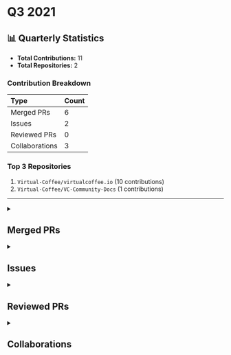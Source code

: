 # Q3 2021
## 📊 Quarterly Statistics

* **Total Contributions:** 11
* **Total Repositories:** 2

### Contribution Breakdown

| Type | Count |
| :--- | :--- |
| Merged PRs | 6 |
| Issues | 2 |
| Reviewed PRs | 0 |
| Collaborations | 3 |

### Top 3 Repositories

1. `Virtual-Coffee/virtualcoffee.io` (10 contributions)
2. `Virtual-Coffee/VC-Community-Docs` (1 contributions)

---

<details>
  <summary><h2>Merged PRs</h2></summary>
<table style='width:100%; table-layout:fixed;'>
  <thead>
    <tr>
      <th style='width:5%;'>No.</th>
      <th style='width:20%;'>Project Name</th>
      <th style='width:20%;'>Title</th>
      <th style='width:35%;'>Description</th>
      <th style='width:20%;'>Date</th>
    </tr>
  </thead>
  <tbody>
    <tr>
      <td>1.</td>
      <td>Virtual-Coffee/virtualcoffee.io</td>
      <td><a href='https://github.com/Virtual-Coffee/virtualcoffee.io/pull/348'>Fix typo for YouTube link's markdown</a></td>
      <td>## Linked Issue<br><br>- closes #347 <br><br>## Description<br><br>Fix the YouTube link&#39;s markdown<br><br>## Methodology<br><br></td>
      <td>2021-09-27</td>
    </tr>
    <tr>
      <td>2.</td>
      <td>Virtual-Coffee/VC-Community-Docs</td>
      <td><a href='https://github.com/Virtual-Coffee/VC-Community-Docs/pull/203'>Add tips to onboard volunteer notetaker</a></td>
      <td>As per @BekahHW&#39;s experience & thread on Slack about onboarding volunteer notetakers.<br><br>I suggest adding tips for the room leaders on how to onboard a volunteer notetaker while giving the intro.<br></td>
      <td>2021-09-13</td>
    </tr>
    <tr>
      <td>3.</td>
      <td>Virtual-Coffee/virtualcoffee.io</td>
      <td><a href='https://github.com/Virtual-Coffee/virtualcoffee.io/pull/336'>Feature/add guide for VC prospective members</a></td>
      <td>## Linked Issue<br><br>#311 <br><br>## Description<br><br>Create and add the guide to joining VC for prospective/new members.<br><br>## Methodology<br><br><br><br></td>
      <td>2021-09-11</td>
    </tr>
    <tr>
      <td>4.</td>
      <td>Virtual-Coffee/virtualcoffee.io</td>
      <td><a href='https://github.com/Virtual-Coffee/virtualcoffee.io/pull/325'>Add September newsletter</a></td>
      <td>## Linked Issue<br><br>#323 <br><br>## Description<br><br>Add September 2021 newsletter<br><br>## Methodology<br><br><br></td>
      <td>2021-09-06</td>
    </tr>
    <tr>
      <td>5.</td>
      <td>Virtual-Coffee/virtualcoffee.io</td>
      <td><a href='https://github.com/Virtual-Coffee/virtualcoffee.io/pull/291'>Add August newsletter</a></td>
      <td>## Linked Issue<br><br>#282 <br><br>## Description<br><br>Add August 2021 newsletter<br><br>## Methodology<br><br><br><br></td>
      <td>2021-08-12</td>
    </tr>
    <tr>
      <td>6.</td>
      <td>Virtual-Coffee/virtualcoffee.io</td>
      <td><a href='https://github.com/Virtual-Coffee/virtualcoffee.io/pull/274'>Add July newsletter</a></td>
      <td>## Linked Issue<br><br>#267 <br><br>## Description<br><br>Add July 2021 newsletter<br><br>## Methodology<br><br></td>
      <td>2021-07-05</td>
    </tr>
  </tbody>
</table>
</details>

<details>
  <summary><h2>Issues</h2></summary>
<table style='width:100%; table-layout:fixed;'>
  <thead>
    <tr>
      <th style='width:5%;'>No.</th>
      <th style='width:20%;'>Project Name</th>
      <th style='width:20%;'>Title</th>
      <th style='width:35%;'>Description</th>
      <th style='width:20%;'>Date</th>
    </tr>
  </thead>
  <tbody>
    <tr>
      <td>1.</td>
      <td>Virtual-Coffee/virtualcoffee.io</td>
      <td><a href='https://github.com/Virtual-Coffee/virtualcoffee.io/issues/347'>Typo of markdown in Guide To VC</a></td>
      <td>### Is there an existing issue for this?<br><br>- [X] I have searched the existing issues<br><br>### What happened?<br><br>There is a typo in the markdown to the link to YouTube.<br><br>![typo-markdown](https://user-images.githubusercontent.com/45172775/134976865-5300c63e-5bcf-4d5a-8f78-9280e301c626.jpg)<br>.<br><br>### Steps To Reproduce<br><br>Go to [Virtual Coffee Events](https://virtualcoffee.io/member-resources/guide-to-vc/#virtual-coffee-events), in the Lightning Talks session.<br><br>### What browsers are you seeing the problem on?<br><br>_No response_<br><br>### Environment<br><br>_No response_<br><br>### Anything else?<br><br>I would like to be assigned to tackle this issue.<br><br>### Code of Conduct<br><br>- [X] I&#39;ve read the Code of Conduct and understand my responsibilities as a member of the Virtual Coffee community</td>
      <td>2021-09-27</td>
    </tr>
    <tr>
      <td>2.</td>
      <td>Virtual-Coffee/virtualcoffee.io</td>
      <td><a href='https://github.com/Virtual-Coffee/virtualcoffee.io/issues/317'>Install and Run link in CONTRIBUTING.md goes nowhere </a></td>
      <td>### Is there an existing issue for this?<br><br>- [X] I have searched the existing issues<br><br>### What happened?<br><br>In the [Table of Contents section in CONTRIBUTING.md](https://github.com/Virtual-Coffee/virtualcoffee.io/blob/main/CONTRIBUTING.md#table-of-contents), the link to &quot;Install and Run&quot; (see attached screenshot) goes nowhere.<br>It&#39;s because that link changed to &quot;[Local development](https://github.com/Virtual-Coffee/virtualcoffee.io/blob/main/CONTRIBUTING.md#local-development)&quot;.<br><br>This would be a good first issue for those who start to get their hands wet in open source!<br><br>&lt;hr/&gt;<br><br><br>![table-of-contents](https://user-images.githubusercontent.com/45172775/132096902-74c3c6fa-e528-454a-b38e-c4aa00027cc0.jpg)<br><br><br><br>### Steps To Reproduce<br><br>_No response_<br><br>### What browsers are you seeing the problem on?<br><br>_No response_<br><br>### Environment<br><br>```markdown<br>- OS:<br>- Node:<br>- yarn:<br>```<br><br><br>### Anything else?<br><br>_No response_<br><br>### Code of Conduct<br><br>- [X] I&#39;ve read the Code of Conduct and understand my responsibilities as a member of the Virtual Coffee community</td>
      <td>2021-09-04</td>
    </tr>
  </tbody>
</table>
</details>

<details>
  <summary><h2>Reviewed PRs</h2></summary>
No contribution in this quarter.
</details>

<details>
  <summary><h2>Collaborations</h2></summary>
<table style='width:100%; table-layout:fixed;'>
  <thead>
    <tr>
      <th style='width:5%;'>No.</th>
      <th style='width:20%;'>Project Name</th>
      <th style='width:20%;'>Title</th>
      <th style='width:35%;'>Description</th>
      <th style='width:20%;'>Date</th>
    </tr>
  </thead>
  <tbody>
    <tr>
      <td>1.</td>
      <td>Virtual-Coffee/virtualcoffee.io</td>
      <td><a href='https://github.com/Virtual-Coffee/virtualcoffee.io/issues/310'>Add Slack channel guide to member resources</a></td>
      <td>### Is there an existing issue for this?<br><br>- [X] I have searched the existing issues<br><br>### Issue Context<br><br>We now have a [Member Resources section](https://virtualcoffee.io/member-resources/) on the site. The [Slack section](https://virtualcoffee.io/member-resources/guide-to-vc/#vc-slack) has a few interesting channels which is great, but we&#39;ve always wanted a Slack channel guide. <br><br><br>### Proposed solution<br><br>This should be a new page that is purely the channel guide. We can link to it from other sections, and it will show up in the index. We can model this after the Slack section of the VC Guide, or come up with some new styles.<br><br>### Alternatives Considered<br><br>_No response_<br><br>### Additional Resources<br><br>Here are all the current channels!<br><br>### ideas<br>**Purpose:** This *channel* is for sharing ideas with your team. It&#39;s a place for inspiration, eurekas, and fresh perspectives.<br>**Topic:** <br><br>### random<br>**Purpose:** Unlock all the achievements<br>**Topic:** <br><br>### announcements<br>**Purpose:** This *channel* is for announcements. Everyone is automatically added, so it’s a good place for you to reach your whole team.<br>**Topic:** This channel is for official VC announcements.<br><br>Code of Conduct: https://virtualcoffee.io/code-of-conduct/<br><br>### general<br>**Purpose:** <br>**Topic:** <br><br>### welcome<br>**Purpose:** In Slack, conversations are organized into *channels*. Like this one, which is a place for you and your teammates to say hello.<br>**Topic:** <br><br>### team<br>**Purpose:** This *channel* is for you and your team. It’s a place for sharing updates, planning your week, and staying connected wherever you are.<br>**Topic:** <br><br>### pairing<br>**Purpose:** find a partner to pair up on an issue, project, or just some conversation<br>**Topic:** <br><br>### heavy<br>**Purpose:** <br>**Topic:** <br><br>### articles-and-resources<br>**Purpose:** A channel to drop useful articles and resources<br>**Topic:** <br><br>### book-club<br>**Purpose:** VC Amazon Book Club<br>To join:<br><br>Edit<br>**Topic:** July/Aug book: “Turn the Ship Around!”<br>This week’s reading:<br>Part 4 - Clarity<br>Aug 23-29, Chapters 25-29 (29 pgs)<br><br>### job-hunt<br>**Purpose:** This is the place for your job hunt and our support for good work in tech.<br><br>External job postings are not vetted by Virtual Coffee maintainers, but posts and interactions in the VC space should adhere to the COC.<br>**Topic:** Jobs, Resumes, Interview….et al.<br><br>### happiness<br>**Purpose:** Just a place to post things that make you happy<br>**Topic:** Goats are nice.<br><br>### goals-and-wins<br>**Purpose:** <br>**Topic:** discuss your goals for the week and celebrate your wins<br><br>### health-and-fitness<br>**Purpose:** <br>**Topic:** <br><br>### past-midnight<br>**Purpose:** a channel for insomniacs<br>**Topic:** The young and the restless.<br><br>### open-source<br>**Purpose:** Discuss ways to create and contribute to open-source projects<br>**Topic:** https://github.com/Virtual-Coffee/open-source<br>https://github.com/Virtual-Coffee/virtual-coffee.github.io<br><br>### frontend<br>**Purpose:** All things frontend. From bundlers to MDN<br>**Topic:** <br><br>### help-and-pairing<br>**Purpose:** Judgement-free help zone.<br>**Topic:** A space to ask for and provide help. Members who provide office hours are in the pinned spreadsheet.<br><br>### codeland-discussion<br>**Purpose:** <br>**Topic:** https://codelandconf.com/<br><br>### vc-events<br>**Purpose:** Check out the pinned messages for the Lunch &amp; Learn form and any other event-related forms :slightly_smiling_face:<br><br>Some of our events have their own channels for continual discussion, so be sure to check out what other channels we have goin<br>**Topic:** This channel is for announcements and discussion of both official Virtual Coffee events and member-lead events for VC members.<br><br>All official VC events appear on http://meetingplace.io|meetingplace.io, but for member-only official events, we&#39;ll drop...<br><br>### parenting<br>**Purpose:** <br>**Topic:** <br><br>### game-night<br>**Purpose:** Want to game with other VC&#39;ers? It can be anything from a fun website, Catan Online or even something on Steam.<br>**Topic:** Want to game with other VC&#39;er? Post here :smile:<br><br><br>### music<br>**Purpose:** <br>**Topic:** Music is good.<br><br>### food<br>**Purpose:** Weekly Inspiration: Favorite breakfast dishes<br>**Topic:** Weekly Inspiration: Favorite vegetarian dishes! <br><br>### feed<br>**Purpose:** <br>**Topic:** <br><br>### neurodiverse<br>**Purpose:** <br>**Topic:** <br><br>### find-partner<br>**Purpose:** Looking for a long term partner on a technical project/idea? Looking to work with someone to help actualize their idea? This is the place to share!<br>**Topic:** <br><br>### politics<br>**Purpose:** <br>**Topic:** Code of Conduct: https://virtualcoffee.io/code-of-conduct/<br><br>### lgbtq-plus<br>**Purpose:** A compassionate space where people can feel comfortable expressing their gender and sexual identities, and discussing issues in the space. Here to meet and love each other as we truly are.<br>**Topic:** :rainbow-flag: :nerd_face: :heart:<br><br>### apple-stuff<br>**Purpose:** <br>**Topic:** <br><br>### humor<br>**Purpose:** Humor that embraces the Virtual Coffee COC, like 999%.<br>**Topic:** <br><br>### hacktoberfest-contributor<br>**Purpose:** A channel for discussion of all things Hacktoberfest. Talk about what you&#39;re working on, questions you have, or any other ideas you have. I<br>**Topic:** <br><br>### tech-interview-study-group<br>**Purpose:** A group made for Virtual Coffee members who may need help studying for technical interviews to come together, ask questions, maybe run study sessions and generally help each other interview and get the job!!<br>**Topic:** :sparkles:July’s theme: Interviews!<br>:calendar: Upcoming Special guests: Kevin Truong July 12<br>:question: Mock Interview @U01CE1F1XQ8 July 14 lead by @U01JXQGMSUC<br><br>### apple<br>**Purpose:** temp channel for apple event<br>**Topic:** <br><br>### region-europe<br>**Purpose:** <br>**Topic:** <br><br>### code-challenges<br>**Purpose:** Let&#39;s solve a coding challenge together!<br>**Topic:** Are you doing Exercism ( https://exercism.io/ ), CodeWars ( https://www.codewars.com/ ) or another code challenge? Yay!!<br><br>This channel is the perfect place to flex your skills, or ask for help :tada:<br><br>### event-chat<br>**Purpose:** <br>**Topic:** <br><br>### lightning-talks<br>**Purpose:** planning, decisions, details<br>**Topic:** <br><br>### monthly-challenge<br>**Purpose:** https://virtualcoffee.io/monthlychallenges/july-2021/<br><br>Let&#39;s use check-ins to keep each other informed on our progress.<br>**Topic:** Monthly Challenge August 2021: Month of Healthy Habits!<br><br>This month&#39;s challenge is all about nourishing our bodies, minds, and spirits so that we can become healthier developers.<br><br>### consulting-and-freelancing<br>**Purpose:** Discuss business aspects of consulting, get support on client issues<br>**Topic:** <br><br>### gifts<br>**Purpose:** <br>**Topic:** <br><br>### tech-products<br>**Purpose:** List your favorite software, learning resources, equipment—all of your tech go-to’s! Also highlight deals/sales and ask for recommendations here.<br>**Topic:** List your favorite software, learning resources, equipment—all of your tech go-to’s! Also highlight deals/sales and ask for recommendations here.<br><br>### new-channels<br>**Purpose:** A place to announce new channels or discuss channel organization or new channels. <br>**Topic:** <br><br>### spanish<br>**Purpose:** Come here to practice your Spanish language skills!<br>**Topic:** Come here to practice your Spanish language skills!<br><br>### content-creation<br>**Purpose:** Creating content about code, your journey into code, or anything else? We’re here to support you, offer feedback, and check out what you’ve created. It can be written, audio, video, or anything else!<br>**Topic:** Content you&#39;re creating. Questions about creating. A space for feedback. A place to organize VC  content-creation meet-ups.<br><br>### francophones<br>**Purpose:** <br>**Topic:** <br><br>### nye<br>**Purpose:** VC’s New Year’s Eve celebration event channel<br>**Topic:** VC’s New Year’s Eve celebration event channel<br><br>### add-new-channel<br>**Purpose:** Discuss or announce new channel additions<br>**Topic:** <br><br>### sportsball<br>**Purpose:** nerds that the cool kids mostly left alone<br>**Topic:** <br><br>### external-events<br>**Purpose:** Announce non-VC-affiliated tech events here!<br>**Topic:** Announce non-VC-affiliated tech events here! When sharing a conference, include if it’s free and any scholarship opportunities if not. Please be mindful to post events that share the spirit of authenticity, community, and inclusion that VC embraces.<br><br>### i-love-plants<br>**Purpose:** For plant parents!<br>**Topic:** A place for plant parents to trade tips or those that merely respect plants to hang out and take it all in<br><br>### lightning-talk-mentors<br>**Purpose:** For mentors to chat through their experiences and ask each other questions. <br>**Topic:** <br><br>### accessibility<br>**Purpose:** Questions, comments, tips, answers about a11y for accessibility.<br>**Topic:** <br><br>### machine-learning<br>**Purpose:** machine learning, statistics, linguistics<br>**Topic:** <br><br>### wordpress<br>**Purpose:** A place to discuss all things WordPress<br>**Topic:** <br><br>### mental-health<br>**Purpose:** Sharing status, approaches, intentionally listening. <br>**Topic:** <br><br>### indie-startup-hackers<br>**Purpose:** For indie hackers, startups, bootstrappers and side projects<br>**Topic:** Indie hackers, bootstrappers and founders unite! Any and all questions on creating your own gig welcome.<br>May your MRR necessitate the frequent posting of screenshots: @U014DKGQHA9<br><br>### co-working-room<br><br>Virtual Coffee’s Co-Working Room. Always open.<br><br>Please abide by our Code of Conduct:<br>https://virtualcoffee.io/code-of-conduct/<br>**Topic:** <br><br>### making-stuff<br>**Purpose:** A place to share things you make! Hobbies, crafts, costumes, woodworking, or anything else IRL!<br>**Topic:** <br><br>### overheard-quotes<br>**Purpose:** <br>**Topic:** <br><br>### manga-anime<br>**Purpose:** Nerds unite. Inclusive space to discuss your favourite manga, anime, etc. Please use the #spoiler tag when starting threads about new releases, chapters etc. As with all other spaces in the Slack, we remain respectful and kind here. No NSFW content.<br>**Topic:** <br><br>### coffee<br>**Purpose:** the dirty bean water channel<br>**Topic:** beans, beans, beans, the magical fruit.<br><br>### gratitude<br>**Purpose:** a channel dedicated to shoutouts &amp; kind words<br>**Topic:** <br><br>### cybersecurity<br>**Purpose:** A place to discuss all things related to cybersecurity<br>**Topic:** <br><br>### big-energy<br>**Purpose:** Go get it<br>**Topic:** <br><br>### just-javascript<br>**Purpose:** support, co-learning, chat about Just JavaScript<br>**Topic:** <br><br>### san-diego<br>**Purpose:** Planning local San Diego VC meetup<br>**Topic:** <br>react_devtools_backend.js:4049:25<br><br><br>### Code of Conduct<br><br>- [X] I&#39;ve read the Code of Conduct and understand my responsibilities as a member of the Virtual Coffee community</td>
      <td>2021-09-10</td>
    </tr>
    <tr>
      <td>2.</td>
      <td>Virtual-Coffee/virtualcoffee.io</td>
      <td><a href='https://github.com/Virtual-Coffee/virtualcoffee.io/issues/282'>Put August Newsletter on the site</a></td>
      <td>## Issue Context<br><br>Every month, we try to get the newsletter up on the site within a week of sending it out. Currently, we&#39;re moving them over &quot;by hand.&quot;<br><br>You can look at the existing newsletters ( src &gt; newsletter &gt; issues) as a kind of template. The sections are all the same. The content needs updated, and sometimes that changes the way things look, for example, your list may have fewer items.<br>Steps to update<br><br>You can look at the existing newsletters ( src &gt; newsletter &gt; issues) as a kind of template. The sections are all the same. The content needs updated, and sometimes that changes the way things look, for example, your list may have fewer items<br><br>- In the code base, navigate to src &gt; newsletter &gt; issues and create a new file 2021-08.njk<br>- Add the latest issue using the format from the past issues.<br><br>If you have questions, please let us know. We&#39;re up for pairing if anyone wants to walk through this!<br></td>
      <td>2021-08-12</td>
    </tr>
    <tr>
      <td>3.</td>
      <td>Virtual-Coffee/virtualcoffee.io</td>
      <td><a href='https://github.com/Virtual-Coffee/virtualcoffee.io/issues/267'>Add July Newsletter to site</a></td>
      <td>## Issue Context<br><br>Every month, we try to get the newsletter up on the site within a week of sending it out. Currently, we&#39;re moving them over &quot;by hand.&quot;<br><br>You can look at the existing newsletters ( src &gt; newsletter &gt; issues) as a kind of template. The sections are all the same. The content needs updated, and sometimes that changes the way things look, for example, your list may have fewer items.<br>Steps to update<br><br>You can look at the existing newsletters ( src &gt; newsletter &gt; issues) as a kind of template. The sections are all the same. The content needs updated, and sometimes that changes the way things look, for example, your list may have fewer items<br><br>- In the code base, navigate to src &gt; newsletter &gt; issues and create a new file 2021-07.njk<br>- If you don&#39;t get the newsletter, you can use this link to check out the current issue for content to update.<br>- Add the latest issue using the format from the past issues.<br><br>If you have questions, please let us know. We&#39;re up for pairing if anyone wants to walk through this!<br></td>
      <td>2021-08-07</td>
    </tr>
  </tbody>
</table>
</details>

